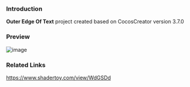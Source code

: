 ### Introduction
**Outer Edge Of Text** project created based on CocosCreator version 3.7.0

### Preview
![image](../../../gif/202208/2022080502.gif)

### Related Links
https://www.shadertoy.com/view/WdGSDd